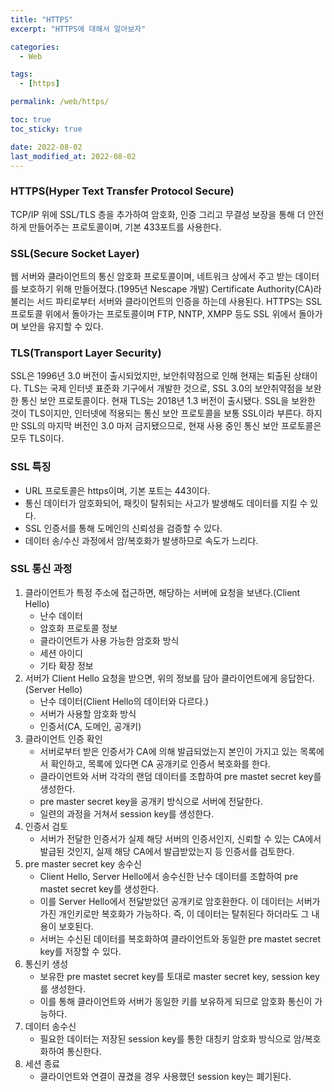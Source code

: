 ```yaml
---
title: "HTTPS"
excerpt: "HTTPS에 대해서 알아보자"

categories:
  - Web

tags:
  - [https]

permalink: /web/https/

toc: true
toc_sticky: true

date: 2022-08-02
last_modified_at: 2022-08-02
---
```


### HTTPS(Hyper Text Transfer Protocol Secure)
TCP/IP 위에 SSL/TLS 층을 추가하여 암호화, 인증 그리고 무결성 보장을 통해 더 안전하게 만들어주는 프로토콜이며, 기본 433포트를 사용한다.

### SSL(Secure Socket Layer)
웹 서버와 클라이언트의 통신 암호화 프로토콜이며, 네트워크 상에서 주고 받는 데이터를 보호하기 위해 만들어졌다.(1995년 Nescape 개발)
Certificate Authority(CA)라 불리는 서드 파티로부터 서버와 클라이언트의 인증을 하는데 사용된다.
HTTPS는 SSL 프로토콜 위에서 돌아가는 프로토콜이며 FTP, NNTP, XMPP 등도 SSL 위에서 돌아가며 보안을 유지할 수 있다.

### TLS(Transport Layer Security)
SSL은 1996년 3.0 버전이 출시되었지만, 보안취약점으로 인해 현재는 퇴출된 상태이다.
TLS는 국제 인터넷 표준화 기구에서 개발한 것으로, SSL 3.0의 보안취약점을 보완한 통신 보안 프로토콜이다. 현재 TLS는 2018년 1.3 버전이 출시됐다.
SSL을 보완한 것이 TLS이지만, 인터넷에 적용되는 통신 보안 프로토콜을 보통 SSL이라 부른다.
하지만 SSL의 마지막 버전인 3.0 마저 금지됐으므로, 현재 사용 중인 통신 보안 프로토콜은 모두 TLS이다.

### SSL 특징
* URL 프로토콜은 https이며, 기본 포트는 443이다.
* 통신 데이터가 암호화되어, 패킷이 탈취되는 사고가 발생해도 데이터를 지킬 수 있다.
* SSL 인증서를 통해 도메인의 신뢰성을 검증할 수 있다.
* 데이터 송/수신 과정에서 암/복호화가 발생하므로 속도가 느리다.

### SSL 통신 과정
1. 클라이언트가 특정 주소에 접근하면, 해당하는 서버에 요청을 보낸다.(Client Hello)
    * 난수 데이터
    * 암호화 프로토콜 정보
    * 클라이언트가 사용 가능한 암호화 방식
    * 세션 아이디
    * 기타 확장 정보
2. 서버가 Client Hello 요청을 받으면, 위의 정보를 담아 클라이언트에게 응답한다.(Server Hello)
    * 난수 데이터(Client Hello의 데이터와 다르다.)
    * 서버가 사용할 암호화 방식
    * 인증서(CA, 도메인, 공개키)
3. 클라이언트 인증 확인
    * 서버로부터 받은 인증서가 CA에 의해 발급되었는지 본인이 가지고 있는 목록에서 확인하고, 목록에 있다면 CA 공개키로 인증서 복호화를 한다.
    * 클라이언트와 서버 각각의 랜덤 데이터를 조합하여 pre mastet secret key를 생성한다.
    * pre master secret key을 공개키 방식으로 서버에 전달한다.
    * 일련의 과정을 거쳐서 session key를 생성한다.
4. 인증서 검토
    * 서버가 전달한 인증서가 실제 해당 서버의 인증서인지, 신뢰할 수 있는 CA에서 발급된 것인지, 실제 해당 CA에서 발급받았는지 등 인증서를 검토한다.
5. pre master secret key 송수신
    * Client Hello, Server Hello에서 송수신한 난수 데이터를 조합하여 pre mastet secret key를 생성한다.
    * 이를 Server Hello에서 전달받았던 공개키로 암호환한다. 이 데이터는 서버가 가진 개인키로만 복호화가 가능하다. 즉, 이 데이터는 탈취된다 하더라도 그 내용이 보호된다.
    * 서버는 수신된 데이터를 복호화하여 클라이언트와 동일한 pre mastet secret key를 저장할 수 있다.
6. 통신키 생성
    * 보유한 pre mastet secret key를 토대로 master secret key, session key를 생성한다.
    * 이를 통해 클라이언트와 서버가 동일한 키를 보유하게 되므로 암호화 통신이 가능하다.
7. 데이터 송수신
    * 필요한 데이터는 저장된 session key를 통한 대칭키 암호화 방식으로 암/복호화하여 통신한다.
8. 세션 종료
    * 클라이언트와 연결이 끊겼을 경우 사용했던 session key는 폐기된다.
